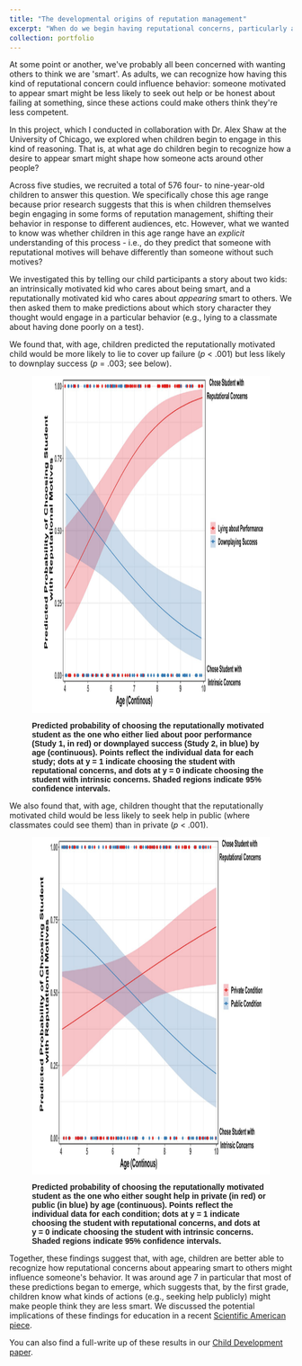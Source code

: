 ```yaml
---
title: "The developmental origins of reputation management"
excerpt: "When do we begin having reputational concerns, particularly around wanting others to think we are 'smart'? How do such concerns influence our behavior? And how might our perceptions of what others believe about 'smartness' (for example, whether others think someone can get smarter by working hard) shape our reputation management strategies?<br/><br/><img src='/images/reputation_icon.png'>"
collection: portfolio
---
```


At some point or another, we've probably all been concerned with wanting others to think we are 'smart'. As adults, we can recognize how having this kind of reputational concern could influence behavior: someone motivated to appear smart might be less likely to seek out help or be honest about failing at something, since these actions could make others think they're less competent.

In this project, which I conducted in collaboration with Dr. Alex Shaw at the University of Chicago, we explored when children begin to engage in this kind of reasoning. That is, at what age do children begin to recognize how a desire to appear smart might shape how someone acts around other people?

Across five studies, we recruited a total of 576 four- to nine-year-old children to answer this question. We specifically chose this age range because prior research suggests that this is when children themselves begin engaging in some forms of reputation management, shifting their behavior in response to different audiences, etc. However, what we wanted to know was whether children in this age range have an *explicit* understanding of this process - i.e., do they predict that someone with reputational motives will behave differently than someone without such motives?

We investigated this by telling our child participants a story about two kids: an intrinsically motivated kid who cares about being smart, and a reputationally motivated kid who cares about *appearing* smart to others. We then asked them to make predictions about which story character they thought would engage in a particular behavior (e.g., lying to a classmate about having done poorly on a test).

We found that, with age, children predicted the reputationally motivated child would be more likely to lie to cover up failure (<i>p</i> < .001) but less likely to downplay success (<i>p</i> = .003; see below).

<figure>

<img src='/images/REP_studies1and2_fig.png'
      width="800"
      height="600"
      style="display: block; margin: 0 auto" />

<figcaption style="display: block; margin: 0 auto; font-family: Helvetica"><b>Predicted probability of choosing the reputationally motivated student as the one who either lied about poor performance (Study 1, in red) or downplayed success (Study 2, in blue) by age (continuous). Points reflect the individual data for each study; dots at y = 1 indicate choosing the student with reputational concerns, and dots at y = 0 indicate choosing the student with intrinsic concerns. Shaded regions indicate 95% confidence intervals.
</b>
</figcaption>

</figure>

We also found that, with age, children thought that the reputationally motivated child would be less likely to seek help in public (where classmates could see them) than in private (<i>p</i> < .001).  

<figure>

<img src='/images/REP_study4_fig.png'
      width="800"
      height="600"
      style="display: block; margin: 0 auto" />

<figcaption style="display: block; margin: 0 auto; font-family: Helvetica"><b>Predicted probability of choosing the reputationally motivated student as the one who either sought help in private (in red) or public (in blue) by age (continuous). Points reflect the individual data for each condition; dots at y = 1 indicate choosing the student with reputational concerns, and dots at y = 0 indicate choosing the student with intrinsic concerns. Shaded regions indicate 95% confidence intervals.
</b>
</figcaption>

</figure>

Together, these findings suggest that, with age, children are better able to recognize how reputational concerns about appearing smart to others might influence someone's behavior. It was around age 7 in particular that most of these predictions began to emerge, which suggests that, by the first grade, children know what kinds of actions (e.g., seeking help publicly) might make people think they are less smart. We discussed the potential implications of these findings for education in a recent [Scientific American piece](https://www.scientificamerican.com/article/why-kids-are-afraid-to-ask-for-help/).

You can also find a full-write up of these results in our [Child Development paper](https://kagood.github.io/files/Good_Shaw_CD_2022.pdf).

